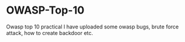 # OWASP-Top-10
Owasp top 10 practical
I have uploaded some owasp bugs, brute force attack, how to create backdoor etc.
